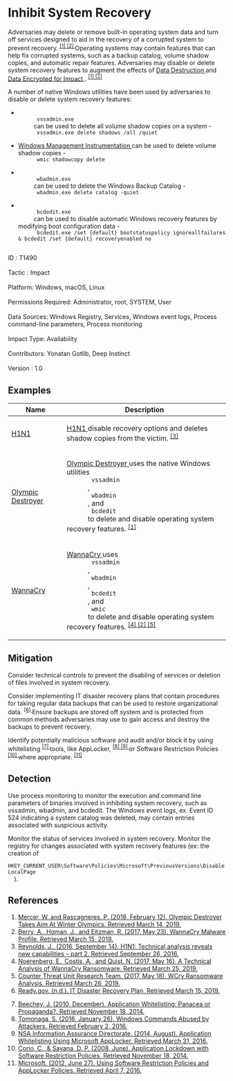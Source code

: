 <div class="container-fluid">
 <h1>
  Inhibit System Recovery
 </h1>
 <div class="row">
  <div class="col-md-8 description-body">
   <p>
    Adversaries may delete or remove built-in operating system data and turn off services designed to aid in the recovery of a corrupted system to prevent recovery.
    <span class="scite-citeref-number" data-reference="Talos Olympic Destroyer 2018" id="scite-ref-1-a">
     <sup>
      <a aria-describedby="qtip-0" data-hasqtip="0" href="https://blog.talosintelligence.com/2018/02/olympic-destroyer.html" target="_blank">
       [1]
      </a>
     </sup>
    </span>
    <span class="scite-citeref-number" data-reference="FireEye WannaCry 2017" id="scite-ref-2-a">
     <sup>
      <a aria-describedby="qtip-1" data-hasqtip="1" href="https://www.fireeye.com/blog/threat-research/2017/05/wannacry-malware-profile.html" target="_blank">
       [2]
      </a>
     </sup>
    </span>
    Operating systems may contain features that can help fix corrupted systems, such as a backup catalog, volume shadow copies, and automatic repair features. Adversaries may disable or delete system recovery features to augment the effects of
    <a href="https://attack.mitre.org/techniques/T1485">
     Data Destruction
    </a>
    and
    <a href="https://attack.mitre.org/techniques/T1486">
     Data Encrypted for Impact
    </a>
    .
    <span class="scite-citeref-number" data-reference="Talos Olympic Destroyer 2018" id="scite-ref-1-a">
     <sup>
      <a aria-describedby="qtip-0" data-hasqtip="0" href="https://blog.talosintelligence.com/2018/02/olympic-destroyer.html" target="_blank">
       [1]
      </a>
     </sup>
    </span>
    <span class="scite-citeref-number" data-reference="FireEye WannaCry 2017" id="scite-ref-2-a">
     <sup>
      <a aria-describedby="qtip-1" data-hasqtip="1" href="https://www.fireeye.com/blog/threat-research/2017/05/wannacry-malware-profile.html" target="_blank">
       [2]
      </a>
     </sup>
    </span>
   </p>
   <p>
    A number of native Windows utilities have been used by adversaries to disable or delete system recovery features:
   </p>
   <ul>
    <li>
     <code>
      vssadmin.exe
     </code>
     can be used to delete all volume shadow copies on a system -
     <code>
      vssadmin.exe delete shadows /all /quiet
     </code>
    </li>
    <li>
     <a href="https://attack.mitre.org/techniques/T1047">
      Windows Management Instrumentation
     </a>
     can be used to delete volume shadow copies -
     <code>
      wmic shadowcopy delete
     </code>
    </li>
    <li>
     <code>
      wbadmin.exe
     </code>
     can be used to delete the Windows Backup Catalog -
     <code>
      wbadmin.exe delete catalog -quiet
     </code>
    </li>
    <li>
     <code>
      bcdedit.exe
     </code>
     can be used to disable automatic Windows recovery features by modifying boot configuration data -
     <code>
      bcdedit.exe /set {default} bootstatuspolicy ignoreallfailures &amp; bcdedit /set {default} recoveryenabled no
     </code>
    </li>
   </ul>
  </div>
  <div class="col-md-4">
   <div class="card">
    <div class="card-body">
     <div class="card-data">
      <span class="h5 card-title">
       ID
      </span>
      : T1490
      <br/>
      <br/>
     </div>
     <div class="card-data">
      <span class="h5 card-title">
      </span>
     </div>
     <div class="card-data">
      <span class="h5 card-title">
       Tactic
      </span>
      : Impact
      <br/>
      <br/>
     </div>
     <div class="card-data">
      <span class="h5 card-title">
       Platform:
      </span>
      Windows, macOS, Linux
      <br/>
      <br/>
     </div>
     <div class="card-data">
      <span class="h5 card-title">
      </span>
     </div>
     <div class="card-data">
      <span class="h5 card-title">
       Permissions Required:
      </span>
      Administrator, root, SYSTEM, User
      <br/>
      <br/>
     </div>
     <div class="card-data">
      <span class="h5 card-title">
      </span>
     </div>
     <div class="card-data">
      <span class="h5 card-title">
       Data Sources:
      </span>
      Windows Registry, Services, Windows event logs, Process command-line parameters, Process monitoring
      <br/>
      <br/>
     </div>
     <div class="card-data">
      <span class="h5 card-title">
      </span>
     </div>
     <div class="card-data">
      <span class="h5 card-title">
      </span>
     </div>
     <div class="card-data">
      <span class="h5 card-title">
      </span>
     </div>
     <div class="card-data">
      <span class="h5 card-title">
       Impact Type:
      </span>
      Availability
      <br/>
      <br/>
     </div>
     <div class="card-data">
      <span class="h5 card-title">
      </span>
     </div>
     <div class="card-data">
      <span class="h5 card-title">
      </span>
     </div>
     <div class="card-data">
      <span class="h5 card-title">
       Contributors:
      </span>
      Yonatan Gotlib, Deep Instinct
      <br/>
      <br/>
     </div>
     <div class="card-data">
      <span class="h5 card-title">
       Version
      </span>
      : 1.0
     </div>
    </div>
   </div>
  </div>
 </div>
 <h2 class="pt-3" id="examples">
  Examples
 </h2>
 <table class="table table-bordered table-light mt-2">
  <thead>
   <tr>
    <th scope="col">
     Name
    </th>
    <th scope="col">
     Description
    </th>
   </tr>
  </thead>
  <tbody class="bg-white">
   <tr>
    <td>
     <a href="https://attack.mitre.org/software/S0132">
      H1N1
     </a>
    </td>
    <td>
     <p>
      <a href="https://attack.mitre.org/software/S0132">
       H1N1
      </a>
      disable recovery options and deletes shadow copies from the victim.
      <span class="scite-citeref-number" data-reference="Cisco H1N1 Part 2" id="scite-ref-3-a" onclick="scrollToRef('scite-3')">
       <sup>
        <a aria-describedby="qtip-2" data-hasqtip="2" href="http://blogs.cisco.com/security/h1n1-technical-analysis-reveals-new-capabilities-part-2" target="_blank">
         [3]
        </a>
       </sup>
      </span>
     </p>
    </td>
   </tr>
   <tr>
    <td>
     <a href="https://attack.mitre.org/software/S0365">
      Olympic Destroyer
     </a>
    </td>
    <td>
     <p>
      <a href="https://attack.mitre.org/software/S0365">
       Olympic Destroyer
      </a>
      uses the native Windows utilities
      <code>
       vssadmin
      </code>
      ,
      <code>
       wbadmin
      </code>
      , and
      <code>
       bcdedit
      </code>
      to delete and disable operating system recovery features.
      <span class="scite-citeref-number" data-reference="Talos Olympic Destroyer 2018" id="scite-ref-1-a" onclick="scrollToRef('scite-1')">
       <sup>
        <a aria-describedby="qtip-0" data-hasqtip="0" href="https://blog.talosintelligence.com/2018/02/olympic-destroyer.html" target="_blank">
         [1]
        </a>
       </sup>
      </span>
     </p>
    </td>
   </tr>
   <tr>
    <td>
     <a href="https://attack.mitre.org/software/S0366">
      WannaCry
     </a>
    </td>
    <td>
     <p>
      <a href="https://attack.mitre.org/software/S0366">
       WannaCry
      </a>
      uses
      <code>
       vssadmin
      </code>
      ,
      <code>
       wbadmin
      </code>
      ,
      <code>
       bcdedit
      </code>
      , and
      <code>
       wmic
      </code>
      to delete and disable operating system recovery features.
      <span class="scite-citeref-number" data-reference="LogRhythm WannaCry" id="scite-ref-4-a" onclick="scrollToRef('scite-4')">
       <sup>
        <a aria-describedby="qtip-3" data-hasqtip="3" href="https://logrhythm.com/blog/a-technical-analysis-of-wannacry-ransomware/" target="_blank">
         [4]
        </a>
       </sup>
      </span>
      <span class="scite-citeref-number" data-reference="FireEye WannaCry 2017" id="scite-ref-2-a" onclick="scrollToRef('scite-2')">
       <sup>
        <a aria-describedby="qtip-1" data-hasqtip="1" href="https://www.fireeye.com/blog/threat-research/2017/05/wannacry-malware-profile.html" target="_blank">
         [2]
        </a>
       </sup>
      </span>
      <span class="scite-citeref-number" data-reference="SecureWorks WannaCry Analysis" id="scite-ref-5-a" onclick="scrollToRef('scite-5')">
       <sup>
        <a aria-describedby="qtip-4" data-hasqtip="4" href="https://www.secureworks.com/research/wcry-ransomware-analysis" target="_blank">
         [5]
        </a>
       </sup>
      </span>
     </p>
    </td>
   </tr>
  </tbody>
 </table>
 <h2 class="pt-3" id="mitigation">
  Mitigation
 </h2>
 <p>
  Consider technical controls to prevent the disabling of services or deletion of files involved in system recovery.
 </p>
 <p>
  Consider implementing IT disaster recovery plans that contain procedures for taking regular data backups that can be used to restore organizational data.
  <span class="scite-citeref-number" data-reference="Ready.gov IT DRP" id="scite-ref-6-a">
   <sup>
    <a aria-describedby="qtip-5" data-hasqtip="5" href="https://www.ready.gov/business/implementation/IT" target="_blank">
     [6]
    </a>
   </sup>
  </span>
  Ensure backups are stored off system and is protected from common methods adversaries may use to gain access and destroy the backups to prevent recovery.
 </p>
 <p>
  Identify potentially malicious software and audit and/or block it by using whitelisting
  <span class="scite-citeref-number" data-reference="Beechey 2010" id="scite-ref-7-a">
   <sup>
    <a aria-describedby="qtip-6" data-hasqtip="6" href="http://www.sans.org/reading-room/whitepapers/application/application-whitelisting-panacea-propaganda-33599" target="_blank">
     [7]
    </a>
   </sup>
  </span>
  tools, like AppLocker,
  <span class="scite-citeref-number" data-reference="Windows Commands JPCERT" id="scite-ref-8-a">
   <sup>
    <a aria-describedby="qtip-7" data-hasqtip="7" href="http://blog.jpcert.or.jp/2016/01/windows-commands-abused-by-attackers.html" target="_blank">
     [8]
    </a>
   </sup>
  </span>
  <span class="scite-citeref-number" data-reference="NSA MS AppLocker" id="scite-ref-9-a">
   <sup>
    <a aria-describedby="qtip-8" data-hasqtip="8" href="https://www.iad.gov/iad/library/ia-guidance/tech-briefs/application-whitelisting-using-microsoft-applocker.cfm" target="_blank">
     [9]
    </a>
   </sup>
  </span>
  or Software Restriction Policies
  <span class="scite-citeref-number" data-reference="Corio 2008" id="scite-ref-10-a">
   <sup>
    <a aria-describedby="qtip-9" data-hasqtip="9" href="http://technet.microsoft.com/en-us/magazine/2008.06.srp.aspx" target="_blank">
     [10]
    </a>
   </sup>
  </span>
  where appropriate.
  <span class="scite-citeref-number" data-reference="TechNet Applocker vs SRP" id="scite-ref-11-a">
   <sup>
    <a aria-describedby="qtip-10" data-hasqtip="10" href="https://technet.microsoft.com/en-us/library/ee791851.aspx" target="_blank">
     [11]
    </a>
   </sup>
  </span>
 </p>
 <h2 class="pt-3" id="detection">
  Detection
 </h2>
 <p>
  Use process monitoring to monitor the execution and command line parameters of binaries involved in inhibiting system recovery, such as vssadmin, wbadmin, and bcdedit. The Windows event logs, ex. Event ID 524 indicating a system catalog was deleted, may contain entries associated with suspicious activity.
 </p>
 <p>
  Monitor the status of services involved in system recovery. Monitor the registry for changes associated with system recovery features (ex: the creation of
  <code>
   HKEY_CURRENT_USER\Software\Policies\Microsoft\PreviousVersions\DisableLocalPage
  </code>
  ).
 </p>
 <h2 class="pt-3" id="references">
  References
 </h2>
 <div class="row">
  <div class="col">
   <ol>
    <li>
     <span class="scite-citation" id="scite-1">
      <span class="scite-citation-text">
       <a class="external text" href="https://blog.talosintelligence.com/2018/02/olympic-destroyer.html" name="scite-1" rel="nofollow" target="_blank">
        Mercer, W. and Rascagneres, P. (2018, February 12). Olympic Destroyer Takes Aim At Winter Olympics. Retrieved March 14, 2019.
       </a>
      </span>
     </span>
    </li>
    <li>
     <span class="scite-citation" id="scite-2">
      <span class="scite-citation-text">
       <a class="external text" href="https://www.fireeye.com/blog/threat-research/2017/05/wannacry-malware-profile.html" name="scite-2" rel="nofollow" target="_blank">
        Berry, A., Homan, J., and Eitzman, R. (2017, May 23). WannaCry Malware Profile. Retrieved March 15, 2019.
       </a>
      </span>
     </span>
    </li>
    <li>
     <span class="scite-citation" id="scite-3">
      <span class="scite-citation-text">
       <a class="external text" href="http://blogs.cisco.com/security/h1n1-technical-analysis-reveals-new-capabilities-part-2" name="scite-3" rel="nofollow" target="_blank">
        Reynolds, J.. (2016, September 14). H1N1: Technical analysis reveals new capabilities – part 2. Retrieved September 26, 2016.
       </a>
      </span>
     </span>
    </li>
    <li>
     <span class="scite-citation" id="scite-4">
      <span class="scite-citation-text">
       <a class="external text" href="https://logrhythm.com/blog/a-technical-analysis-of-wannacry-ransomware/" name="scite-4" rel="nofollow" target="_blank">
        Noerenberg, E., Costis, A., and Quist, N. (2017, May 16). A Technical Analysis of WannaCry Ransomware. Retrieved March 25, 2019.
       </a>
      </span>
     </span>
    </li>
    <li>
     <span class="scite-citation" id="scite-5">
      <span class="scite-citation-text">
       <a class="external text" href="https://www.secureworks.com/research/wcry-ransomware-analysis" name="scite-5" rel="nofollow" target="_blank">
        Counter Threat Unit Research Team. (2017, May 18). WCry Ransomware Analysis. Retrieved March 26, 2019.
       </a>
      </span>
     </span>
    </li>
    <li>
     <span class="scite-citation" id="scite-6">
      <span class="scite-citation-text">
       <a class="external text" href="https://www.ready.gov/business/implementation/IT" name="scite-6" rel="nofollow" target="_blank">
        Ready.gov. (n.d.). IT Disaster Recovery Plan. Retrieved March 15, 2019.
       </a>
      </span>
     </span>
    </li>
   </ol>
  </div>
  <div class="col">
   <ol start="7.5">
    <li>
     <span class="scite-citation" id="scite-7">
      <span class="scite-citation-text">
       <a class="external text" href="http://www.sans.org/reading-room/whitepapers/application/application-whitelisting-panacea-propaganda-33599" name="scite-7" rel="nofollow" target="_blank">
        Beechey, J. (2010, December). Application Whitelisting: Panacea or Propaganda?. Retrieved November 18, 2014.
       </a>
      </span>
     </span>
    </li>
    <li>
     <span class="scite-citation" id="scite-8">
      <span class="scite-citation-text">
       <a class="external text" href="http://blog.jpcert.or.jp/2016/01/windows-commands-abused-by-attackers.html" name="scite-8" rel="nofollow" target="_blank">
        Tomonaga, S. (2016, January 26). Windows Commands Abused by Attackers. Retrieved February 2, 2016.
       </a>
      </span>
     </span>
    </li>
    <li>
     <span class="scite-citation" id="scite-9">
      <span class="scite-citation-text">
       <a class="external text" href="https://www.iad.gov/iad/library/ia-guidance/tech-briefs/application-whitelisting-using-microsoft-applocker.cfm" name="scite-9" rel="nofollow" target="_blank">
        NSA Information Assurance Directorate. (2014, August). Application Whitelisting Using Microsoft AppLocker. Retrieved March 31, 2016.
       </a>
      </span>
     </span>
    </li>
    <li>
     <span class="scite-citation" id="scite-10">
      <span class="scite-citation-text">
       <a class="external text" href="http://technet.microsoft.com/en-us/magazine/2008.06.srp.aspx" name="scite-10" rel="nofollow" target="_blank">
        Corio, C., &amp; Sayana, D. P. (2008, June). Application Lockdown with Software Restriction Policies. Retrieved November 18, 2014.
       </a>
      </span>
     </span>
    </li>
    <li>
     <span class="scite-citation" id="scite-11">
      <span class="scite-citation-text">
       <a class="external text" href="https://technet.microsoft.com/en-us/library/ee791851.aspx" name="scite-11" rel="nofollow" target="_blank">
        Microsoft. (2012, June 27). Using Software Restriction Policies and AppLocker Policies. Retrieved April 7, 2016.
       </a>
      </span>
     </span>
    </li>
   </ol>
  </div>
 </div>
</div>
